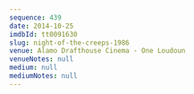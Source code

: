 ```yaml
---
sequence: 439
date: 2014-10-25
imdbId: tt0091630
slug: night-of-the-creeps-1986
venue: Alamo Drafthouse Cinema - One Loudoun
venueNotes: null
medium: null
mediumNotes: null
---
```

